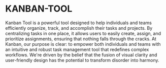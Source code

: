 # KANBAN-TOOL
Kanban Tool is a powerful tool designed to help individuals and teams efficiently organize, track, and accomplish their tasks and projects. By centralizing tasks in one place, it allows users to easily create, assign, and prioritize assignments, ensuring that nothing falls through the cracks. 
At Kanban, our purpose is clear: to empower both individuals and teams with an intuitive and robust task management tool that redefines complex workflows. We're driven by the belief that the fusion of visual clarity and  user-friendly design has the potential to transform disorder into harmony.
